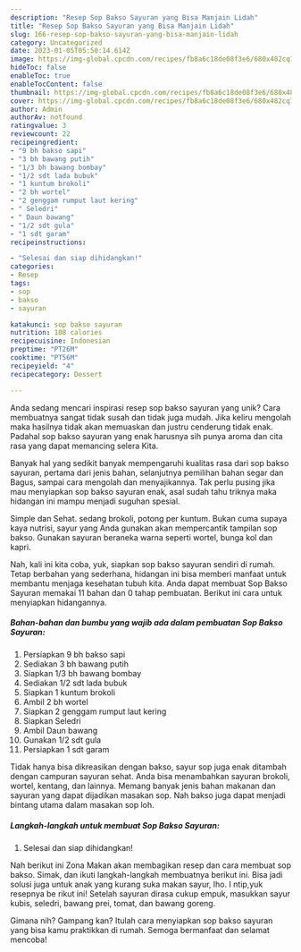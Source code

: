 ```yaml
---
description: "Resep Sop Bakso Sayuran yang Bisa Manjain Lidah"
title: "Resep Sop Bakso Sayuran yang Bisa Manjain Lidah"
slug: 166-resep-sop-bakso-sayuran-yang-bisa-manjain-lidah
category: Uncategorized
date: 2023-01-05T05:50:14.614Z
image: https://img-global.cpcdn.com/recipes/fb8a6c18de08f3e6/680x482cq70/sop-bakso-sayuran-foto-resep-utama.jpg
hideToc: false
enableToc: true
enableTocContent: false
thumbnail: https://img-global.cpcdn.com/recipes/fb8a6c18de08f3e6/680x482cq70/sop-bakso-sayuran-foto-resep-utama.jpg
cover: https://img-global.cpcdn.com/recipes/fb8a6c18de08f3e6/680x482cq70/sop-bakso-sayuran-foto-resep-utama.jpg
author: Admin
authorAv: notfound
ratingvalue: 3
reviewcount: 22
recipeingredient:
- "9 bh bakso sapi"
- "3 bh bawang putih"
- "1/3 bh bawang bombay"
- "1/2 sdt lada bubuk"
- "1 kuntum brokoli"
- "2 bh wortel"
- "2 genggam rumput laut kering"
- " Seledri"
- " Daun bawang"
- "1/2 sdt gula"
- "1 sdt garam"
recipeinstructions:

- "Selesai dan siap dihidangkan!"
categories:
- Resep
tags:
- sop
- bakso
- sayuran

katakunci: sop bakso sayuran 
nutrition: 108 calories
recipecuisine: Indonesian
preptime: "PT26M"
cooktime: "PT56M"
recipeyield: "4"
recipecategory: Dessert

---
```





Anda sedang mencari inspirasi resep sop bakso sayuran yang unik? Cara membuatnya sangat tidak susah dan tidak juga mudah. Jika keliru mengolah maka hasilnya tidak akan memuaskan dan justru cenderung tidak enak. Padahal sop bakso sayuran yang enak harusnya sih punya aroma dan cita rasa yang dapat memancing selera Kita.





Banyak hal yang sedikit banyak mempengaruhi kualitas rasa dari sop bakso sayuran, pertama dari jenis bahan, selanjutnya pemilihan bahan segar dan Bagus, sampai cara mengolah dan menyajikannya. Tak perlu pusing jika mau menyiapkan sop bakso sayuran enak,      asal sudah tahu triknya maka hidangan ini mampu menjadi suguhan spesial.














Simple dan Sehat. sedang brokoli, potong per kuntum. Bukan cuma supaya kaya nutrisi, sayur yang Anda gunakan akan mempercantik tampilan sop bakso. Gunakan sayuran beraneka warna seperti wortel, bunga kol dan kapri.






Nah, kali ini kita coba, yuk, siapkan sop bakso sayuran sendiri di rumah. Tetap berbahan yang sederhana, hidangan ini bisa memberi manfaat untuk membantu menjaga kesehatan tubuh kita. Anda dapat membuat Sop Bakso Sayuran memakai 11 bahan dan 0 tahap pembuatan. Berikut ini cara untuk menyiapkan hidangannya.

<!--inarticleads1-->

##### Bahan-bahan dan bumbu yang wajib ada dalam pembuatan Sop Bakso Sayuran:

1. Persiapkan 9 bh bakso sapi
1. Sediakan 3 bh bawang putih
1. Siapkan 1/3 bh bawang bombay
1. Sediakan 1/2 sdt lada bubuk
1. Siapkan 1 kuntum brokoli
1. Ambil 2 bh wortel
1. Siapkan 2 genggam rumput laut kering
1. Siapkan  Seledri
1. Ambil  Daun bawang
1. Gunakan 1/2 sdt gula
1. Persiapkan 1 sdt garam


Tidak hanya bisa dikreasikan dengan bakso, sayur sop juga enak ditambah dengan campuran sayuran sehat. Anda bisa menambahkan sayuran brokoli, wortel, kentang, dan lainnya. Memang banyak jenis bahan makanan dan sayuran yang dapat dijadikan masakan sop. Nah bakso juga dapat menjadi bintang utama dalam masakan sop loh. 

<!--inarticleads2-->

##### Langkah-langkah untuk membuat Sop Bakso Sayuran:


1. Selesai dan siap dihidangkan!

Nah berikut ini Zona Makan akan membagikan resep dan cara membuat sop bakso. Simak, dan ikuti langkah-langkah membuatnya berikut ini. Bisa jadi solusi juga untuk anak yang kurang suka makan sayur, lho. I ntip,yuk resepnya be rikut ini! Setelah sayuran dirasa cukup empuk, masukkan sayur kubis, seledri, bawang prei, tomat, dan bawang goreng. 

Gimana nih? Gampang kan? Itulah cara menyiapkan sop bakso sayuran yang bisa kamu praktikkan di rumah. Semoga bermanfaat dan selamat mencoba!
